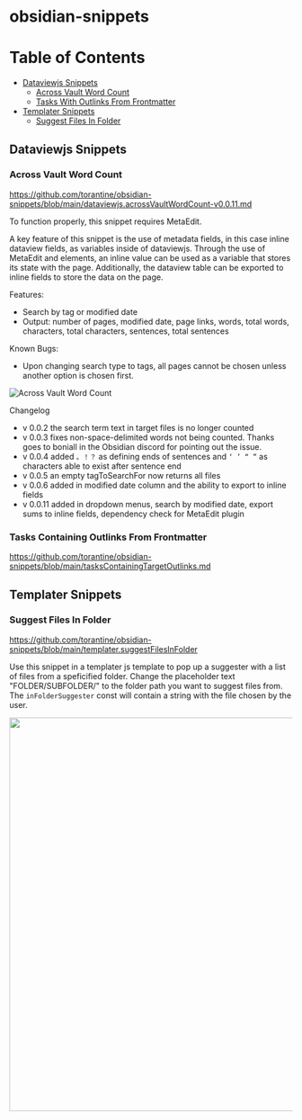 # obsidian-snippets

# Table of Contents
- [Dataviewjs Snippets](#Dataviewjs-Snippets)
  - [Across Vault Word Count](#Across-Vault-Word-Count)
  - [Tasks With Outlinks From Frontmatter](#Tasks-With-Outlinks-From-Frontmatter)
- [Templater Snippets](#Templater-Snippets)
  - [Suggest Files In Folder](#Suggest-Files-In-Folder)   

## Dataviewjs Snippets

### Across Vault Word Count

<https://github.com/torantine/obsidian-snippets/blob/main/dataviewjs.acrossVaultWordCount-v0.0.11.md>

To function properly, this snippet requires MetaEdit.

A key feature of this snippet is the use of metadata fields, in this case inline dataview fields, as variables inside of dataviewjs. Through the use of MetaEdit and elements, an inline value can be used as a variable that stores its state with the page. Additionally, the dataview table can be exported to inline fields to store the data on the page.



Features:
- Search by tag or modified date
- Output: number of pages, modified date, page links, words, total words, characters, total characters, sentences, total sentences

Known Bugs:
- Upon changing search type to tags, all pages cannot be chosen unless another option is chosen first.

![Across Vault Word Count](https://user-images.githubusercontent.com/52270977/121964956-25fec300-cd21-11eb-96fd-d134958d1bc8.gif)

Changelog

- v 0.0.2 the search term text in target files is no longer counted 
- v 0.0.3 fixes non-space-delimited words not being counted. Thanks goes to boniall in the Obsidian discord for pointing out the issue.
- v 0.0.4 added `。！？` as defining ends of sentences and `‘ ’ “ ”` as characters able to exist after sentence end
- v 0.0.5 an empty tagToSearchFor now returns all files
- v 0.0.6 added in modified date column and the ability to export to inline fields
- v 0.0.11 added in dropdown menus, search by modified date, export sums to inline fields, dependency check for MetaEdit plugin

### Tasks Containing Outlinks From Frontmatter

https://github.com/torantine/obsidian-snippets/blob/main/tasksContainingTargetOutlinks.md

## Templater Snippets

### Suggest Files In Folder 

<https://github.com/torantine/obsidian-snippets/blob/main/templater.suggestFilesInFolder>

Use this snippet in a templater js template to pop up a suggester with a list of files from a speficified folder. Change the placeholder text "FOLDER/SUBFOLDER/" to the folder path you want to suggest files from. The `inFolderSuggester` const will contain a string with the file chosen by the user.

<a href="https://user-images.githubusercontent.com/52270977/122629531-89b32400-d072-11eb-9cc9-07d94a8058a5.gif" target="_blank"><img src="https://user-images.githubusercontent.com/52270977/122629531-89b32400-d072-11eb-9cc9-07d94a8058a5.gif" align="left" height="700"></a>
